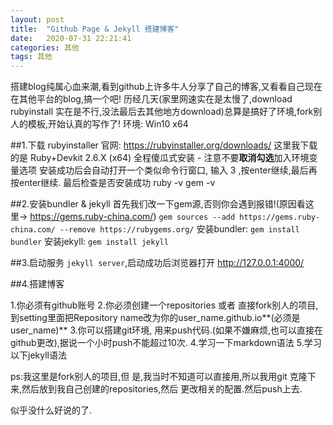 ```yaml
---
layout: post
title:  "Github Page & Jekyll 搭建博客"
date:   2020-07-31 22:21:41
categories: 其他
tags: 其他
---
```

搭建blog纯属心血来潮,看到github上许多牛人分享了自己的博客,又看看自己现在在其他平台的blog,搞一个吧!
历经几天(家里网速实在是太慢了,download rubyinstall 实在是不行,没法最后去其他地方download)总算是搞好了环境,fork别人的模板,开始认真的写作了!
环境: Win10 x64 

##1.下载 rubyinstaller
官网: https://rubyinstaller.org/downloads/
这里我下载的是 Ruby+Devkit 2.6.X (x64)
全程傻瓜式安装 - 注意不要**取消勾选**加入环境变量选项
安装成功后会自动打开一个类似命令行窗口, 输入 3 ,按enter继续,最后再按enter继续.
最后检查是否安装成功
ruby -v
gem -v

##2.安装bundler & jekyll
首先我们改一下gem源,否则你会遇到报错!(原因看这里-> https://gems.ruby-china.com/)
` gem sources --add https://gems.ruby-china.com/ --remove https://rubygems.org/ `
安装bundler: `gem install bundler`
安装jekyll: `gem install jekyll`

##3.启动服务
`jekyll server`,启动成功后浏览器打开 http://127.0.0.1:4000/


##4.搭建博客

1.你必须有github账号
2.你必须创建一个repositories  或者 直接fork别人的项目,到setting里面把Repository name改为你的user_name.github.io**(必须是user_name)**
3.你可以搭建git环境, 用来push代码.(如果不嫌麻烦,也可以直接在github更改),据说一个小时push不能超过10次.
4.学习一下markdown语法
5.学习以下jekyll语法

ps:我这里是fork别人的项目,但 是,我当时不知道可以直接用,所以我用git 克隆下来,然后放到我自己创建的repositories,然后 更改相关的配置.然后push上去.

似乎没什么好说的了.


[jekyll]:      http://jekyllrb.com
[jekyll-gh]:   https://github.com/jekyll/jekyll
[jekyll-help]: https://github.com/jekyll/jekyll-help
